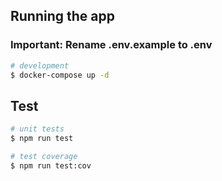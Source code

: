 ## Running the app

### Important: Rename .env.example to .env
```bash
# development
$ docker-compose up -d 
```

## Test
```bash
# unit tests
$ npm run test

# test coverage
$ npm run test:cov
```
